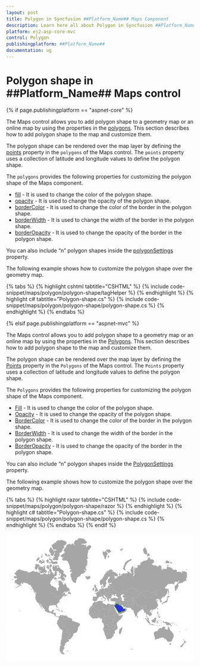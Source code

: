 ```yaml
---
layout: post
title: Polygon in Syncfusion ##Platform_Name## Maps Component
description: Learn here all about Polygon in Syncfusion ##Platform_Name## Maps component of Syncfusion Essential JS 2 and more.
platform: ej2-asp-core-mvc
control: Polygon
publishingplatform: ##Platform_Name##
documentation: ug
---
```


# Polygon shape in ##Platform_Name## Maps control

{% if page.publishingplatform == "aspnet-core" %}

The Maps control allows you to add polygon shape to a geometry map or an online map by using the properties in the [polygons](https://help.syncfusion.com/cr/aspnetcore-js2/Syncfusion.EJ2.Maps.MapsPolygons.html). This section describes how to add polygon shape to the map and customize them.

The polygon shape can be rendered over the map layer by defining the [points](https://help.syncfusion.com/cr/aspnetcore-js2/Syncfusion.EJ2.Maps.MapsPolygon.html#Syncfusion_EJ2_Maps_MapsPolygon_Points) property in the `polygons` of the Maps control. The `points` property uses a collection of latitude and longitude values to define the polygon shape.

The `polygons` provides the following properties for customizing the polygon shape of the Maps component.

* [fill](https://help.syncfusion.com/cr/aspnetcore-js2/Syncfusion.EJ2.Maps.MapsPolygon.html#Syncfusion_EJ2_Maps_MapsPolygon_Fill) - It is used to change the color of the polygon shape.
* [opacity](https://help.syncfusion.com/cr/aspnetcore-js2/Syncfusion.EJ2.Maps.MapsPolygon.html#Syncfusion_EJ2_Maps_MapsPolygon_Opacity) - It is used to change the opacity of the polygon shape.
* [borderColor](https://help.syncfusion.com/cr/aspnetcore-js2/Syncfusion.EJ2.Maps.MapsPolygon.html#Syncfusion_EJ2_Maps_MapsPolygon_BorderColor) - It is used to change the color of the border in the polygon shape.
* [borderWidth](https://help.syncfusion.com/cr/aspnetcore-js2/Syncfusion.EJ2.Maps.MapsPolygon.html#Syncfusion_EJ2_Maps_MapsPolygon_BorderWidth) - It is used to change the width of the border in the polygon shape.
* [borderOpacity](https://help.syncfusion.com/cr/aspnetcore-js2/Syncfusion.EJ2.Maps.MapsPolygon.html#Syncfusion_EJ2_Maps_MapsPolygon_BorderOpacity) - It is used to change the opacity of the border in the polygon shape.

You can also include “n” polygon shapes inside the [polygonSettings](https://help.syncfusion.com/cr/aspnetcore-js2/Syncfusion.EJ2.Maps.MapsPolygonSettings.html) property.

The following example shows how to customize the polygon shape over the geometry map.

{% tabs %}
{% highlight cshtml tabtitle="CSHTML" %}
{% include code-snippet/maps/polygon/polygon-shape/tagHelper %}
{% endhighlight %}
{% highlight c# tabtitle="Polygon-shape.cs" %}
{% include code-snippet/maps/polygon/polygon-shape/polygon-shape.cs %}
{% endhighlight %}
{% endtabs %}

{% elsif page.publishingplatform == "aspnet-mvc" %}

The Maps control allows you to add polygon shape to a geometry map or an online map by using the properties in the [Polygons](https://help.syncfusion.com/cr/aspnetmvc-js2/Syncfusion.EJ2.Maps.MapsPolygons.html). This section describes how to add polygon shape to the map and customize them.

The polygon shape can be rendered over the map layer by defining the [Points](https://help.syncfusion.com/cr/aspnetmvc-js2/Syncfusion.EJ2.Maps.MapsPolygon.html#Syncfusion_EJ2_Maps_MapsPolygon_Points) property in the `Polygons` of the Maps control. The `Points` property uses a collection of latitude and longitude values to define the polygon shape.

The `Polygons` provides the following properties for customizing the polygon shape of the Maps component.

* [Fill](https://help.syncfusion.com/cr/aspnetmvc-js2/Syncfusion.EJ2.Maps.MapsPolygon.html#Syncfusion_EJ2_Maps_MapsPolygon_Fill) - It is used to change the color of the polygon shape.
* [Opacity](https://help.syncfusion.com/cr/aspnetmvc-js2/Syncfusion.EJ2.Maps.MapsPolygon.html#Syncfusion_EJ2_Maps_MapsPolygon_Opacity) - It is used to change the opacity of the polygon shape.
* [BorderColor](https://help.syncfusion.com/cr/aspnetmvc-js2/Syncfusion.EJ2.Maps.MapsPolygon.html#Syncfusion_EJ2_Maps_MapsPolygon_BorderColor) - It is used to change the color of the border in the polygon shape.
* [BorderWidth](https://help.syncfusion.com/cr/aspnetmvc-js2/Syncfusion.EJ2.Maps.MapsPolygon.html#Syncfusion_EJ2_Maps_MapsPolygon_BorderWidth) - It is used to change the width of the border in the polygon shape.
* [BorderOpacity](https://help.syncfusion.com/cr/aspnetmvc-js2/Syncfusion.EJ2.Maps.MapsPolygon.html#Syncfusion_EJ2_Maps_MapsPolygon_BorderOpacity) - It is used to change the opacity of the border in the polygon shape.

You can also include “n” polygon shapes inside the [PolygonSettings](https://help.syncfusion.com/cr/aspnetmvc-js2/Syncfusion.EJ2.Maps.MapsPolygonSettings.html) property.

The following example shows how to customize the polygon shape over the geometry map.

{% tabs %}
{% highlight razor tabtitle="CSHTML" %}
{% include code-snippet/maps/polygon/polygon-shape/razor %}
{% endhighlight %}
{% highlight c# tabtitle="Polygon-shape.cs" %}
{% include code-snippet/maps/polygon/polygon-shape/polygon-shape.cs %}
{% endhighlight %}
{% endtabs %}
{% endif %}


![Maps with polygon shape](./images/Polygon/PolygonShape.png)